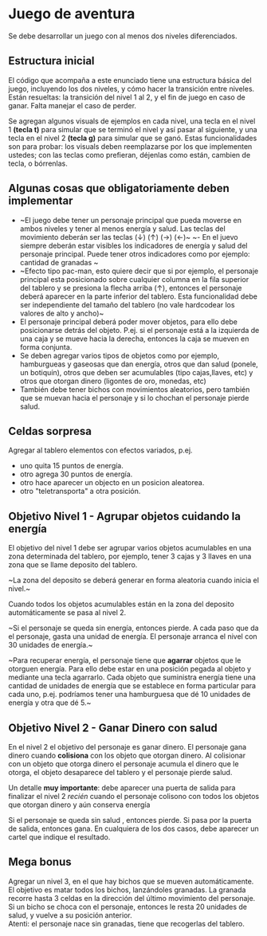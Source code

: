
# Juego de aventura

Se debe desarrollar un juego con al menos dos niveles diferenciados. 


## Estructura inicial
El código que acompaña a este enunciado tiene una estructura básica del juego, incluyendo los dos niveles, y cómo hacer la transición entre niveles. Están resueltas: la transición del nivel 1 al 2, y el fin de juego en caso de ganar. Falta manejar el caso de perder.

Se agregan algunos visuals de ejemplos en cada nivel, una tecla en el nivel 1 **(tecla t)** para simular que se terminó el nivel y así pasar al siguiente, y una tecla en el nivel 2 **(tecla g)** para simular que se ganó. Estas funcionalidades son para probar: los visuals deben reemplazarse por los que implementen ustedes; con las teclas como prefieran, déjenlas como están, cambien de tecla, o bórrenlas.


## Algunas cosas que obligatoriamente deben implementar
- ~El juego debe tener un personaje principal que pueda moverse en ambos niveles y tener al menos energía y salud. Las teclas del movimiento deberán ser las teclas  (↓) (↑) (→) (←)~
~- En el juevo siempre deberán estar visibles los indicadores de energía y salud del personaje principal. Puede tener otros indicadores como por ejemplo: cantidad de granadas ~
- ~Efecto tipo pac-man, esto quiere decir que si por ejemplo, el personaje principal esta posicionado sobre cualquier columna en la fila superior del tablero  y  se presiona la flecha arriba (↑), entonces el personaje deberá aparecer en la parte inferior del tablero. Esta funcionalidad debe ser independiente del tamaño del tablero (no vale hardcodear los valores de alto y ancho)~
- El personaje principal deberá poder mover objetos, para ello debe posicionarse detrás del objeto. P.ej. si el personaje está a la izquierda de una caja y se mueve hacia la derecha, entonces la caja se mueven en forma conjunta.
- Se deben agregar varios tipos de objetos como por ejemplo, hamburgueas y gaseosas que dan energía, otros que dan salud (ponele, un botiquín), otros que deben ser acumulables (tipo cajas,llaves, etc) y otros que otorgan dinero (ligontes de oro, monedas, etc)
- También debe tener bichos con movimientos aleatorios, pero también que se muevan hacia el personaje y si lo chochan el personaje pierde salud.

## Celdas sorpresa
Agregar al tablero elementos con efectos variados, p.ej.
- uno quita 15 puntos de energía.
- otro agrega 30 puntos de energía.
- otro hace aparecer un objecto en un posicion aleatorea.
- otro "teletransporta" a otra posición.


## Objetivo Nivel 1 - Agrupar objetos cuidando la energía

El objetivo del nivel 1 debe ser agrupar varios objetos acumulables en una zona determinada del tablero, por ejemplo, tener 3 cajas y 3 llaves en una zona que se llame deposito del tablero. 

~La zona del deposito se deberá generar en forma aleatoria cuando inicia el nivel.~

Cuando todos los objetos acumulables están en la zona del deposito automáticamente se pasa al nivel 2.

~Si el personaje se queda sin energía, entonces pierde. A cada paso que da el personaje, gasta una unidad de energía. El personaje arranca el nivel con 30 unidades de energía.~

~Para recuperar energía, el personaje tiene que **agarrar** objetos que le otorguen energía. Para ello debe estar en una posición pegada al objeto y mediante una tecla agarrarlo. Cada objeto que suministra energía tiene una cantidad de unidades de energía que se establece en forma particular para cada uno, p.ej. podríamos tener una hamburguesa que dé 10 unidades de energía y otra que dé 5.~

## Objetivo Nivel 2 - Ganar Dinero con salud

En el nivel 2 el objetivo del personaje es ganar dinero. El personaje gana dinero cuando **colisiona** con los objeto que otorgan dinero. Al colisionar con un objeto que otorga dinero el personaje acumula el dinero que le otorga, el objeto desaparece del tablero y el personaje pierde salud. 

Un detalle **muy importante**: debe aparecer una puerta de salida para finalizar el nivel 2 _recién_ cuando el personaje colisono con todos los objetos que otorgan dinero y aún conserva energía 

Si el personaje se queda sin salud , entonces pierde. Si pasa por la puerta de salida, entonces gana. En cualquiera de los dos casos, debe aparecer un cartel que indique el resultado.

## Mega bonus
Agregar un nivel 3, en el que hay bichos que se mueven automáticamente. El objetivo es matar todos los bichos, lanzándoles granadas. La granada recorre hasta 3 celdas en la dirección del último movimiento del personaje. Si un bicho se choca con el personaje, entonces le resta 20 unidades de salud, y vuelve a su posición anterior.  
Atenti: el personaje nace sin granadas, tiene que recogerlas del tablero. 

